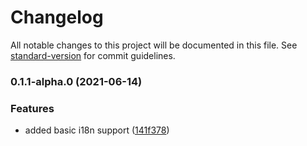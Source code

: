 # Changelog

All notable changes to this project will be documented in this file. See [standard-version](https://github.com/conventional-changelog/standard-version) for commit guidelines.

### 0.1.1-alpha.0 (2021-06-14)


### Features

* added basic i18n support ([141f378](https://github.com/dfaisalmahmood/react-next-template/commit/141f3782a8850ce9156c0524af575bd17876f14f))
